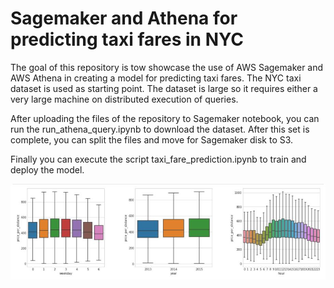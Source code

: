 # Sagemaker and Athena for predicting taxi fares in NYC

The goal of this repository is tow showcase the use of AWS Sagemaker and AWS Athena in creating a model for predicting taxi fares.
The NYC taxi dataset is used as starting point. The dataset is large so it requires either a very large machine on distributed
execution of queries. 

After uploading the files of the repository to Sagemaker notebook, you can run the run_athena_query.ipynb to download the dataset.
After this set is complete, you can split the files and move for Sagemaker disk to S3. 

Finally you can execute the script taxi_fare_prediction.ipynb to train and deploy the model. 

![relative path 1](/feature_exploration.jpeg?raw=true "feature_exploration.jpeg")



